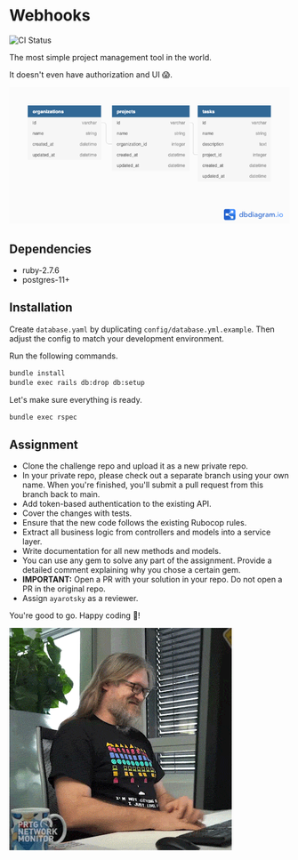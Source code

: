 # Webhooks

![CI Status](https://github.com/ayarotsky/webhooks/actions/workflows/status_checks.yml/badge.svg?branch=master)

The most simple project management tool in the world.

It doesn't even have authorization and UI 😱.

![](diagram.png)

## Dependencies

- ruby-2.7.6
- postgres-11+

## Installation

Create `database.yaml` by duplicating `config/database.yml.example`. Then adjust the config to
match your development environment.

Run the following commands.

```bash
bundle install
bundle exec rails db:drop db:setup
```

Let's make sure everything is ready.

```bash
bundle exec rspec
```

## Assignment

- Clone the challenge repo and upload it as a new private repo.
- In your private repo, please check out a separate branch using your own name. When you're finished, you'll submit a pull request from this branch back to main.
- Add token-based authentication to the existing API.
- Cover the changes with tests.
- Ensure that the new code follows the existing Rubocop rules.
- Extract all business logic from controllers and models into a service layer.
- Write documentation for all new methods and models.
- You can use any gem to solve any part of the assignment. Provide a detailed comment
  explaining why you chose a certain gem.
- **IMPORTANT:** Open a PR with your solution in your repo. Do not open a PR in the original repo.
- Assign `ayarotsky` as a reviewer.

You're good to go. Happy coding 🤘!

![](happy-coding.gif)
